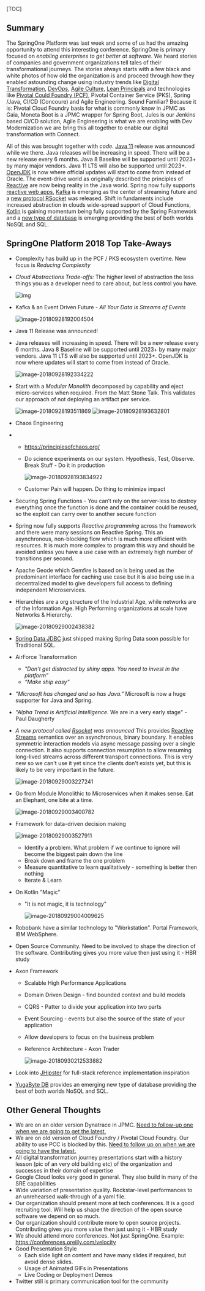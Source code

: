 [TOC]

## Summary

The SpringOne Platform was last week and some of us had the amazing opportunity to attend this interesting conference. SpringOne is primary focused on *enabling enterprises to get better at software*. We heard stories of companies and government organizations tell tales of their transformational journeys. The stories always starts with a few black and white photos of how old the organization is and proceed through how they enabled astounding change using industry trends like [Digital Transformation](https://www.cio.com/article/3211428/digital-transformation/what-is-digital-transformation-a-necessary-disruption.html), [DevOps](https://en.wikipedia.org/wiki/DevOps), [Agile Culture](https://pivotal.io/agile), [Lean Principals](https://www.lean.org/WhatsLean/Principles.cfm) and technologies like [Pivotal Could Foundry (PCF)](https://pivotal.io/platform), Pivotal Container Service (PKS), Spring /Java, CI/CD (Concoure) and Agile Engineering. Sound Familiar? Because it is: Pivotal Cloud Foundry basis for what is commonly know in JPMC as Gaia,  Moneta Boot is a JPMC wrapper for Spring Boot, Jules is our Jenkins based CI/CD solution, Agile Engineering is what we are enabling with Dev Modernization we are bring this all together to enable our digital transformation with Connect.

All of this was brought together with *code*. [Java 11](http://openjdk.java.net/projects/jdk/11/) release was announced while we there. Java releases will be increasing in speed. There will be a new release every 6 months. Java 8 Baseline will be supported until 2023+ by many major vendors. Java 11 LTS will also be supported until 2023+. [OpenJDK](https://blogs.oracle.com/java-platform-group/oracle-jdk-releases-for-java-11-and-later) is now where official updates will start to come from instead of Oracle. The event-drive world as originally described the principles of [Reactive](https://www.reactivemanifesto.org/) are now being reality in the Java world. Spring now fully supports [reactive web apps](https://docs.spring.io/spring/docs/current/spring-framework-reference/web-reactive.html#spring-webflux), [Kafka](https://kafka.apache.org/) is emerging as the center of streaming future and a [new protocol RSocket](http://rsocket.io/) was released. Shift in fundaments include increased abstraction in clouds wide-spread support of Cloud Functions, [Kotlin](https://kotlinlang.org/) is gaining momentum being fully supported by the Spring Framework and a [new type of database](https://www.yugabyte.com/) is emerging providing the best of both worlds NoSQL and SQL.   

## SpringOne Platform 2018 Top Take-Aways

- Complexity has build up in the PCF / PKS ecosystem overtime. New focus is *Reducing Complexity*

- *Cloud Abstractions Trade-offs:* The higher level of abstraction the less things you as a developer need to care about, but less control you have.

  ![img](media/DaveSyer.png)

- Kafka & an Event Driven Future - *All Your Data is Streams of Events*

  ![image-20180928192004504](media/image-20180928192004504.png)

- Java 11 Release was announced!

- Java releases will increasing in speed. There will be a new release every 6 months. Java 8 Baseline will be supported until 2023+ by many major vendors. Java 11 LTS will also be supported until 2023+. OpenJDK is now where updates will start to come from instead of Oracle. 

  ![image-20180928192334222](media/image-20180928192334222.png)

- Start with a *Modular Monolith* decomposed by capability and eject micro-services when required. From the Matt Stone Talk. This validates our approach of not deploying an artifact per service.

  ![image-20180928193511869](media/image-20180928193511869.png)
  ![image-20180928193632801](media/image-20180928193632801.png)

- Chaos Engineering  

- - <https://principlesofchaos.org/>

  - Do science experiments on our system. Hypothesis, Test, Observe. Break Stuff - Do it in production

    ![image-20180928193834922](media/image-20180928193834922.png)

  - Customer Pain will happen. Do thing to minimize impact  

- Securing Spring Functions - You can’t rely on the server-less to destroy everything once the function is done and the container could be reused, so the exploit can carry over to another secure function

- Spring now fully supports *Reactive programming* across the framework and there were many sessions on Reactive Spring. This an asynchronous, non-blocking flow which is much more efficient with resources. It is much more complex to program this way and should be avoided unless you have a use case with an extremely high number of transitions per second. 

- Apache Geode which Gemfire is based on is being used as the predominant interface for caching use case but it is also being use in a decentralized model to give developers full access to defining independent Microservices. 

- Hierarchies are a org structure of the Industrial Age, while networks are of the Information Age. High Performing organizations at scale have Networks & Hierarchy. 

  ![image-20180929002438382](media/image-20180929002438382.png)  

- [Spring Data JDBC](https://spring.io/projects/spring-data-jdbc) just shipped making Spring Data soon possible for Traditional SQL. 

- AirForce Transformation 

  - *"Don’t get distracted by shiny apps. You need to invest in the platform”* 
  - *“Make ship easy"* 

- *"Microsoft has changed and so has Java."* Microsoft is now a huge supporter for Java and Spring. 

- *"Alpha Trend is Artificial Intelligence*. We are in a very early stage" - Paul Daugherty 

- *A new protocol called [Rsocket](http://rsocket.io/) was announced* This provides [Reactive Streams](http://www.reactive-streams.org/) semantics over an asynchronous, binary boundary. It enables  symmetric interaction models via async message passing over a single connection. It also supports connection resumption to allow resuming long-lived streams across different transport connections. This is very new so we can't use it yet since the clients don't exists yet, but this is likely to be very important in the future.

  ![image-20180929003227241](media/image-20180929003227241.png)

- Go from Module Monolithic to Microservices when it makes sense. Eat an Elephant, one bite at a time. 

  ![image-20180929003400782](media/image-20180929003400782.png)

- Framework for data-driven decision making

  ![image-20180929003527911](media/image-20180929003527911.png)

  - Identify a problem. What problem if we continue to ignore will become the biggest pain down the line 
  - Break down and frame the one problem 
  - Measure quantitative to learn qualitatively - something is better then nothing 
  - Iterate & Learn 

- On Kotlin "Magic"

  - "It is not magic, it is technology"

    ![image-20180929004009625](media/image-20180929004009625.png)

- Robobank have a similar technology to "Workstation". Portal Framework, IBM WebSphere. 

- Open Source Community. Need to be involved to shape the direction of the software. Contributing gives you more value then just using it - HBR study 

- Axon Framework

  - Scalable High Performance Applications 

  - Domain Driven Design - find bounded context and build models 

  - CQRS - Patter to divide your application into two parts  

  - Event Sourcing - events but also  the source of the state of your application 

  - Allow developers to focus on the business problem 

  - Reference Architecture - Axon Trader

    ![image-20180930212533882](media/image-20180930212533882.png)

- Look into [JHipster](<https://www.jhipster.tech/>) for full-stack reference implementation inspiration

- [YugaByte DB](https://www.yugabyte.com/) provides an emerging new type of database providing the best of both worlds NoSQL and SQL.     

## Other General Thoughts

* We are on an older version Dynatrace in JPMC. <u>Need to follow-up one when we are going to get the latest.</u> 
* We are on old version of Cloud Foundry / Pivotal Cloud Foundry. Our ability to use PCC is blocked by this. <u>Need to follow up on when we are going to have the latest.</u> 
* All digital transformation journey presentations start with a history lesson (pic of an very old building etc) of the organization and successes in their domain of expertise
* Google Cloud looks very good in general. They also build in many of the SRE capabilities
* Wide variation of presentation quality. Rockstar-level performances to an unrehearsed walk-through of a yaml file. 
* Our organization should present more at tech conferences. It is a good recruiting tool. Will help us shape the direction of the open source software we depend on so much. 
* Our organization should contribute more to open source projects. Contributing gives you more value then just using it - HBR study 
* We should attend more conferences. Not just SpringOne. Example: https://conferences.oreilly.com/velocity
* Good Presentation Style
  * Each slide light on content and have many slides if required, but avoid dense slides. 
  *  Usage of Animated GIFs in Presentations
  * Live Coding or Deployment Demos
* Twitter still is primary communication tool for the community
